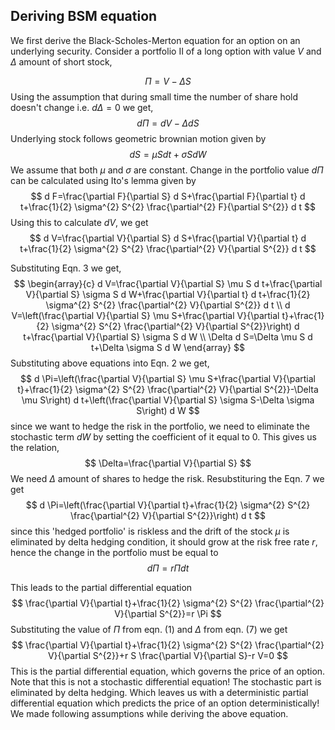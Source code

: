 ## Deriving BSM equation

We first derive the Black-Scholes-Merton equation for an option on an underlying security. Consider a portfolio II of a long option with value $V$ and $\Delta$ amount of short stock,

$$
\Pi=V-\Delta S
$$
Using the assumption that during small time the number of share hold doesn't change i.e. $d \Delta=0$ we get,
$$
d \Pi=d V-\Delta d S
$$
Underlying stock follows geometric brownian motion given by
$$
d S=\mu S d t+\sigma S d W
$$
We assume that both $\mu$ and $\sigma$ are constant. Change in the portfolio value $d \Pi$ can be calculated using Ito's lemma given by
$$
d F=\frac{\partial F}{\partial S} d S+\frac{\partial F}{\partial t} d t+\frac{1}{2} \sigma^{2} S^{2} \frac{\partial^{2} F}{\partial S^{2}} d t
$$
Using this to calculate $d V,$ we get
$$
d V=\frac{\partial V}{\partial S} d S+\frac{\partial V}{\partial t} d t+\frac{1}{2} \sigma^{2} S^{2} \frac{\partial^{2} V}{\partial S^{2}} d t
$$

Substituting Eqn. 3 we get,
$$
\begin{array}{c}
d V=\frac{\partial V}{\partial S} \mu S d t+\frac{\partial V}{\partial S} \sigma S d W+\frac{\partial V}{\partial t} d t+\frac{1}{2} \sigma^{2} S^{2} \frac{\partial^{2} V}{\partial S^{2}} d t \\
d V=\left(\frac{\partial V}{\partial S} \mu S+\frac{\partial V}{\partial t}+\frac{1}{2} \sigma^{2} S^{2} \frac{\partial^{2} V}{\partial S^{2}}\right) d t+\frac{\partial V}{\partial S} \sigma S d W \\
\Delta d S=\Delta \mu S d t+\Delta \sigma S d W
\end{array}
$$
Substituting above equations into Eqn. 2 we get,
$$
d \Pi=\left(\frac{\partial V}{\partial S} \mu S+\frac{\partial V}{\partial t}+\frac{1}{2} \sigma^{2} S^{2} \frac{\partial^{2} V}{\partial S^{2}}-\Delta \mu S\right) d t+\left(\frac{\partial V}{\partial S} \sigma S-\Delta \sigma S\right) d W
$$
since we want to hedge the risk in the portfolio, we need to eliminate the stochastic term $d W$ by setting the coefficient of it equal to $0 .$ This gives us the relation,
$$
\Delta=\frac{\partial V}{\partial S}
$$
We need $\Delta$ amount of shares to hedge the risk. Resubstituring the Eqn. 7 we get
$$
d \Pi=\left(\frac{\partial V}{\partial t}+\frac{1}{2} \sigma^{2} S^{2} \frac{\partial^{2} V}{\partial S^{2}}\right) d t
$$
since this 'hedged portfolio' is riskless and the drift of the stock $\mu$ is eliminated by delta hedging condition, it should grow at the risk free rate $r,$ hence the change in the portfolio must be equal to
$$
d \Pi=r \Pi d t
$$

This leads to the partial differential equation
$$
\frac{\partial V}{\partial t}+\frac{1}{2} \sigma^{2} S^{2} \frac{\partial^{2} V}{\partial S^{2}}=r \Pi
$$
Substituting the value of $\Pi$ from eqn. (1) and $\Delta$ from eqn. (7) we get
$$
\frac{\partial V}{\partial t}+\frac{1}{2} \sigma^{2} S^{2} \frac{\partial^{2} V}{\partial S^{2}}+r S \frac{\partial V}{\partial S}-r V=0
$$
This is the partial differential equation, which governs the price of an option. Note that this is not a stochastic differential equation! The stochastic part is eliminated by delta hedging. Which leaves us with a deterministic partial differential equation which predicts the price of an option deterministically! We made following assumptions while deriving the above equation.
